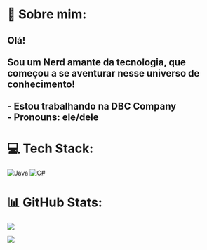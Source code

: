 # 💫 Sobre mim:
## Olá! <br><br>Sou um Nerd amante da tecnologia, que começou a se aventurar nesse universo de conhecimento!<br><br>- Estou trabalhando na DBC Company<br>- Pronouns: ele/dele

# 💻 Tech Stack:
![Java](https://img.shields.io/badge/java-%23ED8B00.svg?style=for-the-badge&logo=openjdk&logoColor=white) ![C#](https://img.shields.io/badge/c%23-%23239120.svg?style=for-the-badge&logo=csharp&logoColor=white)

# 📊 GitHub Stats:
![](https://github-readme-stats.vercel.app/api?username=Gasporu&theme=radical&hide_border=false&include_all_commits=false&count_private=true)<br/>

![](https://github-readme-stats.vercel.app/api/top-langs/?username=Gasporu&theme=radical&hide_border=false&include_all_commits=false&count_private=true&layout=compact)

<!-- Proudly created with GPRM ( https://gprm.itsvg.in ) -->

